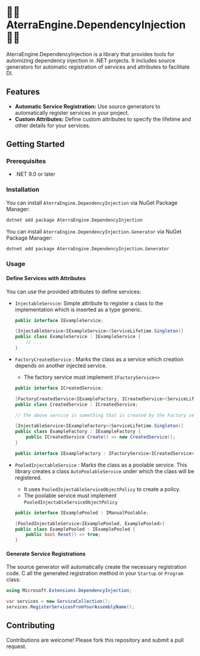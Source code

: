 # ⛓️‍💥 AterraEngine.DependencyInjection ⛓️‍💥

AterraEngine.DependencyInjection is a library that provides tools for automizing dependency injection in .NET projects.
It includes source generators for automatic registration of services and attributes to facilitate DI.

## Features

- **Automatic Service Registration:** Use source generators to automatically register services in your project.
- **Custom Attributes:** Define custom attributes to specify the lifetime and other details for your services.

## Getting Started

### Prerequisites

- .NET 9.0 or later

### Installation

You can install `AterraEngine.DependencyInjection` via NuGet Package Manager:

```bash
dotnet add package AterraEngine.DependencyInjection
```

You can install `AterraEngine.DependencyInjection.Generator` via NuGet Package Manager:

```bash
dotnet add package AterraEngine.DependencyInjection.Generator
```

### Usage

#### Define Services with Attributes

You can use the provided attributes to define services:

- `InjectableService`: Simple attribute to register a class to the implementation which is inserted as a type generic.
    ```csharp    
    public interface IExampleService;
    
    [InjectableService<IExampleService>(ServiceLifetime.Singleton)]
    public class ExampleService : IExampleService {
        // ...
    }
    ```


- `FactoryCreatedService` : Marks the class as a service which creation depends on another injected service. 
  - The factory service must implement `IFactoryService<>`
  ```csharp
  public interface ICreatedService;
  
  [FactoryCreatedService<IExampleFactory, ICreatedService>(ServiceLifetime.Transient)]
  public class CreatedService : ICreatedService;
  
  // The above service is something that is created by the Factory service
  
  [InjectableService<IExampleFactory>(ServiceLifetime.Singleton)]
  public class ExampleFactory : IExampleFactory {
      public ICreatedService Create() => new CreatedService();
  }
  
  public interface IExampleFactory : IFactoryService<ICreatedService>;
  ```


- `PooledInjectableService` : Marks the class as a poolable service. This library creates a class `AutoPoolableService` under which the class will be registered.
  - It uses `PooledInjectableServiceObjectPolicy` to create a policy.
  - The poolable service must implement `PooledInjectableServiceObjectPolicy`
  ```csharp
  public interface IExamplePooled : IManualPoolable; 
  
  [PooledInjectableService<IExamplePooled, ExamplePooled>]
  public class ExamplePooled : IExamplePooled {
      public bool Reset() => true;
  }
  ```


#### Generate Service Registrations

The source generator will automatically create the necessary registration code. C
all the generated registration method in your `Startup` or `Program` class:

```csharp
using Microsoft.Extensions.DependencyInjection;

var services = new ServiceCollection();
services.RegisterServicesFromYourAssemblyName();
```

## Contributing

Contributions are welcome! Please fork this repository and submit a pull request.